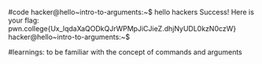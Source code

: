 #code
hacker@hello~intro-to-arguments:~$ hello hackers
Success! Here is your flag:
pwn.college{Ux_lqdaXaQODkQJrWPMpJiCJieZ.dhjNyUDL0kzN0czW}
hacker@hello~intro-to-arguments:~$ 

#learnings:
to be familiar with the concept of commands and arguments
